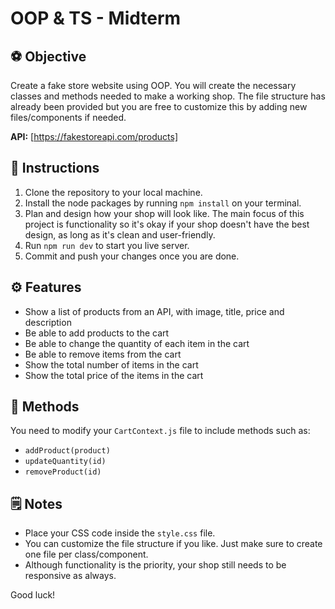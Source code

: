 # OOP & TS - Midterm

## ⚽️ Objective

Create a fake store website using OOP. You will create the necessary classes and methods needed to make a working shop. The file structure has already been provided but you are free to customize this by adding new files/components if needed.

**API:** [https://fakestoreapi.com/products]

## 📖 Instructions

1. Clone the repository to your local machine.
2. Install the node packages by running `npm install` on your terminal.
3. Plan and design how your shop will look like. The main focus of this project is functionality so it's okay if your shop doesn't have the best design, as long as it's clean and user-friendly.
4. Run `npm run dev` to start you live server.
5. Commit and push your changes once you are done.

## ⚙️ Features

- Show a list of products from an API, with image, title, price and description
- Be able to add products to the cart
- Be able to change the quantity of each item in the cart
- Be able to remove items from the cart
- Show the total number of items in the cart
- Show the total price of the items in the cart

## 🔣 Methods

You need to modify your `CartContext.js` file to include methods such as:

- `addProduct(product)`
- `updateQuantity(id)`
- `removeProduct(id)`

## 🗒️ Notes

- Place your CSS code inside the `style.css` file.
- You can customize the file structure if you like. Just make sure to create one file per class/component.
- Although functionality is the priority, your shop still needs to be responsive as always.

Good luck!
